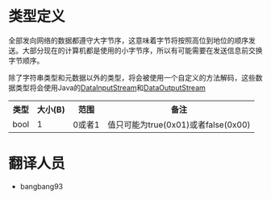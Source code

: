 # 类型定义
全部发向网络的数据都遵守大字节序，这意味着字节将按照高位到地位的顺序发送。大部分现在的计算机都是使用的小字节序，所以有可能需要在发送信息前交换字节顺序。

除了字符串类型和元数据以外的类型，将会被使用一个自定义的方法解码，这些数据类型将会使用Java的[DataInputStream](http://download.oracle.com/javase/1.4.2/docs/api/java/io/DataInputStream.html)和[DataOutputStream](http://download.oracle.com/javase/1.4.2/docs/api/java/io/DataOutputStream.html)

<table>
	<tr>
		<th>类型</th>
		<th>大小(B)</th>
		<th>范围</th>
		<th>备注</th>
	</tr>
	<tr>
		<td>bool</td>
		<td>1</td>
		<td>0或者1</td>
		<td>值只可能为true(0x01)或者false(0x00)</td>
	</tr>
</table>

# 翻译人员
- bangbang93